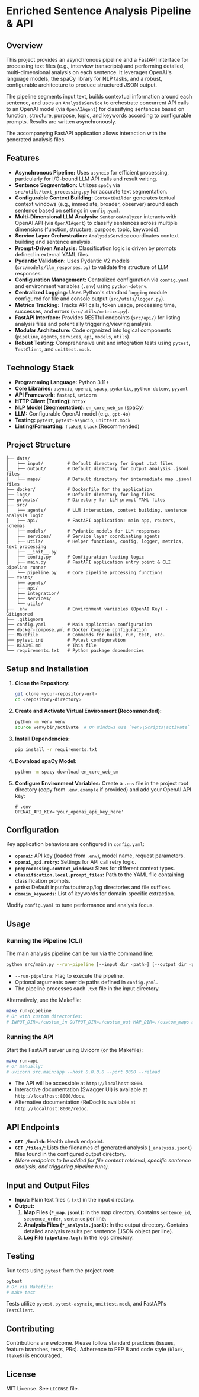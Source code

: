 # Enriched Sentence Analysis Pipeline & API

## Overview

This project provides an asynchronous pipeline and a FastAPI interface for processing text files (e.g., interview transcripts) and performing detailed, multi-dimensional analysis on each sentence. It leverages OpenAI's language models, the spaCy library for NLP tasks, and a robust, configurable architecture to produce structured JSON output.

The pipeline segments input text, builds contextual information around each sentence, and uses an `AnalysisService` to orchestrate concurrent API calls to an OpenAI model (via `OpenAIAgent`) for classifying sentences based on function, structure, purpose, topic, and keywords according to configurable prompts. Results are written asynchronously.

The accompanying FastAPI application allows interaction with the generated analysis files.

## Features

- **Asynchronous Pipeline:** Uses `asyncio` for efficient processing, particularly for I/O-bound LLM API calls and result writing.
- **Sentence Segmentation:** Utilizes `spaCy` via `src/utils/text_processing.py` for accurate text segmentation.
- **Configurable Context Building:** `ContextBuilder` generates textual context windows (e.g., immediate, broader, observer) around each sentence based on settings in `config.yaml`.
- **Multi-Dimensional LLM Analysis:** `SentenceAnalyzer` interacts with OpenAI API (via `OpenAIAgent`) to classify sentences across multiple dimensions (function, structure, purpose, topic, keywords).
- **Service Layer Orchestration:** `AnalysisService` coordinates context building and sentence analysis.
- **Prompt-Driven Analysis:** Classification logic is driven by prompts defined in external YAML files.
- **Pydantic Validation:** Uses Pydantic V2 models (`src/models/llm_responses.py`) to validate the structure of LLM responses.
- **Configuration Management:** Centralized configuration via `config.yaml` and environment variables (`.env`) using `python-dotenv`.
- **Centralized Logging:** Uses Python's standard `logging` module configured for file and console output (`src/utils/logger.py`).
- **Metrics Tracking:** Tracks API calls, token usage, processing time, successes, and errors (`src/utils/metrics.py`).
- **FastAPI Interface:** Provides RESTful endpoints (`src/api/`) for listing analysis files and potentially triggering/viewing analysis.
- **Modular Architecture:** Code organized into logical components (`pipeline`, `agents`, `services`, `api`, `models`, `utils`).
- **Robust Testing:** Comprehensive unit and integration tests using `pytest`, `TestClient`, and `unittest.mock`.

## Technology Stack

- **Programming Language:** Python 3.11+
- **Core Libraries:** `asyncio`, `openai`, `spacy`, `pydantic`, `python-dotenv`, `pyyaml`
- **API Framework:** `fastapi`, `uvicorn`
- **HTTP Client (Testing):** `httpx`
- **NLP Model (Segmentation):** `en_core_web_sm` (spaCy)
- **LLM:** Configurable OpenAI model (e.g., `gpt-4o`)
- **Testing:** `pytest`, `pytest-asyncio`, `unittest.mock`
- **Linting/Formatting:** `flake8`, `black` (Recommended)

## Project Structure

```
├── data/
│   ├── input/         # Default directory for input .txt files
│   ├── output/        # Default directory for output analysis .jsonl files
│   └── maps/          # Default directory for intermediate map .jsonl files
├── docker/            # Dockerfile for the application
├── logs/              # Default directory for log files
├── prompts/           # Directory for LLM prompt YAML files
├── src/
│   ├── agents/        # LLM interaction, context building, sentence analysis logic
│   ├── api/           # FastAPI application: main app, routers, schemas
│   ├── models/        # Pydantic models for LLM responses
│   ├── services/      # Service layer coordinating agents
│   ├── utils/         # Helper functions, config, logger, metrics, text processing
│   ├── __init__.py
│   ├── config.py      # Configuration loading logic
│   ├── main.py        # FastAPI application entry point & CLI pipeline runner
│   └── pipeline.py    # Core pipeline processing functions
├── tests/
│   ├── agents/
│   ├── api/
│   ├── integration/
│   ├── services/
│   └── utils/
├── .env               # Environment variables (OpenAI Key) - Gitignored
├── .gitignore
├── config.yaml        # Main application configuration
├── docker-compose.yml # Docker Compose configuration
├── Makefile           # Commands for build, run, test, etc.
├── pytest.ini         # Pytest configuration
├── README.md          # This file
└── requirements.txt   # Python package dependencies
```

## Setup and Installation

1.  **Clone the Repository:**
    ```bash
    git clone <your-repository-url>
    cd <repository-directory>
    ```

2.  **Create and Activate Virtual Environment (Recommended):**
    ```bash
    python -m venv venv
    source venv/bin/activate  # On Windows use `venv\Scripts\activate`
    ```

3.  **Install Dependencies:**
    ```bash
    pip install -r requirements.txt
    ```

4.  **Download spaCy Model:**
    ```bash
    python -m spacy download en_core_web_sm
    ```

5.  **Configure Environment Variables:**
    Create a `.env` file in the project root directory (copy from `.env.example` if provided) and add your OpenAI API key:
    ```dotenv
    # .env
    OPENAI_API_KEY='your_openai_api_key_here'
    ```

## Configuration

Key application behaviors are configured in `config.yaml`:

-   **`openai`:** API key (loaded from `.env`), model name, request parameters.
-   **`openai_api.retry`:** Settings for API call retry logic.
-   **`preprocessing.context_windows`:** Sizes for different context types.
-   **`classification.local.prompt_files`:** Path to the YAML file containing classification prompts.
-   **`paths`:** Default input/output/map/log directories and file suffixes.
-   **`domain_keywords`:** List of keywords for domain-specific extraction.

Modify `config.yaml` to tune performance and analysis focus.

## Usage

### Running the Pipeline (CLI)

The main analysis pipeline can be run via the command line:

```bash
python src/main.py --run-pipeline [--input_dir <path>] [--output_dir <path>] [--map_dir <path>]
```

-   `--run-pipeline`: Flag to execute the pipeline.
-   Optional arguments override paths defined in `config.yaml`.
-   The pipeline processes each `.txt` file in the input directory.

Alternatively, use the Makefile:

```bash
make run-pipeline
# Or with custom directories:
# INPUT_DIR=./custom_in OUTPUT_DIR=./custom_out MAP_DIR=./custom_maps make run-pipeline
```

### Running the API

Start the FastAPI server using Uvicorn (or the Makefile):

```bash
make run-api
# Or manually:
# uvicorn src.main:app --host 0.0.0.0 --port 8000 --reload
```

-   The API will be accessible at `http://localhost:8000`.
-   Interactive documentation (Swagger UI) is available at `http://localhost:8000/docs`.
-   Alternative documentation (ReDoc) is available at `http://localhost:8000/redoc`.

## API Endpoints

-   **`GET /health`**: Health check endpoint.
-   **`GET /files/`**: Lists the filenames of generated analysis (`_analysis.jsonl`) files found in the configured output directory.
-   _(More endpoints to be added for file content retrieval, specific sentence analysis, and triggering pipeline runs)._

## Input and Output Files

-   **Input:** Plain text files (`.txt`) in the input directory.
-   **Output:**
    1.  **Map Files (`*_map.jsonl`):** In the map directory. Contains `sentence_id`, `sequence_order`, `sentence` per line.
    2.  **Analysis Files (`*_analysis.jsonl`):** In the output directory. Contains detailed analysis results per sentence (JSON object per line).
    3.  **Log File (`pipeline.log`):** In the logs directory.

## Testing

Run tests using `pytest` from the project root:

```bash
pytest
# Or via Makefile:
# make test
```

Tests utilize `pytest`, `pytest-asyncio`, `unittest.mock`, and FastAPI's `TestClient`.

## Contributing

Contributions are welcome. Please follow standard practices (issues, feature branches, tests, PRs). Adherence to PEP 8 and code style (`black`, `flake8`) is encouraged.

## License

MIT License. See `LICENSE` file.
